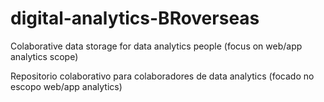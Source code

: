# digital-analytics-BRoverseas
Colaborative data storage for data analytics people (focus on web/app analytics scope) 

Repositorio colaborativo para colaboradores de data analytics (focado no escopo web/app analytics)



